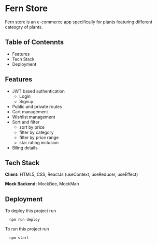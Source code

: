 
# Fern Store 

Fern store is an e-commerce app specifically for plants featuring different cateogry of plants.

## Table of Contennts
- Features
- Tech Stack
- Deployment



## Features

- JWT based authentication
    - Login
    - Signup
- Public and private routes
- Cart management
- Wishlist management
- Sort and filter
    - sort by price
    - filter by category
    - filter by price range
    - star rating inclusion
- Biling details


## Tech Stack

**Client:** HTML5, CSS, ReactJs (useContext, useReducer, useEffect) 

**Mock Backend:** MockBee, MockMan


## Deployment

To deploy this project run

```bash
  npm run deploy
```
To run this project run
```bash
  npm start
```

